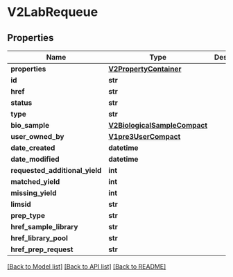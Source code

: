 # V2LabRequeue

## Properties
Name | Type | Description | Notes
------------ | ------------- | ------------- | -------------
**properties** | [**V2PropertyContainer**](V2PropertyContainer.md) |  | [optional] 
**id** | **str** |  | 
**href** | **str** |  | [optional] 
**status** | **str** |  | [optional] 
**type** | **str** |  | [optional] 
**bio_sample** | [**V2BiologicalSampleCompact**](V2BiologicalSampleCompact.md) |  | [optional] 
**user_owned_by** | [**V1pre3UserCompact**](V1pre3UserCompact.md) |  | [optional] 
**date_created** | **datetime** |  | [optional] 
**date_modified** | **datetime** |  | [optional] 
**requested_additional_yield** | **int** |  | [optional] 
**matched_yield** | **int** |  | [optional] 
**missing_yield** | **int** |  | [optional] 
**limsid** | **str** |  | [optional] 
**prep_type** | **str** |  | [optional] 
**href_sample_library** | **str** |  | [optional] 
**href_library_pool** | **str** |  | [optional] 
**href_prep_request** | **str** |  | [optional] 

[[Back to Model list]](../README.md#documentation-for-models) [[Back to API list]](../README.md#documentation-for-api-endpoints) [[Back to README]](../README.md)

